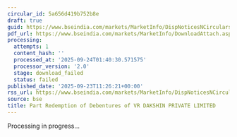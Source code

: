 ```yaml
---
circular_id: 5a656d419b752b8e
draft: true
guid: https://www.bseindia.com/markets/MarketInfo/DispNoticesNCirculars.aspx?Noticeid={5217E174-A3B5-434F-A68D-E00461C02A75}&noticeno=20250923-21&dt=09/23/2025&icount=21&totcount=84&flag=0
pdf_url: https://www.bseindia.com/markets/MarketInfo/DownloadAttach.aspx?id=20250923-21&attachedId=
processing:
  attempts: 1
  content_hash: ''
  processed_at: '2025-09-24T01:40:30.571575'
  processor_version: '2.0'
  stage: download_failed
  status: failed
published_date: '2025-09-23T11:26:21+00:00'
rss_url: https://www.bseindia.com/markets/MarketInfo/DispNoticesNCirculars.aspx?Noticeid={5217E174-A3B5-434F-A68D-E00461C02A75}&noticeno=20250923-21&dt=09/23/2025&icount=21&totcount=84&flag=0
source: bse
title: Part Redemption of Debentures of VR DAKSHIN PRIVATE LIMITED
---
```


Processing in progress...